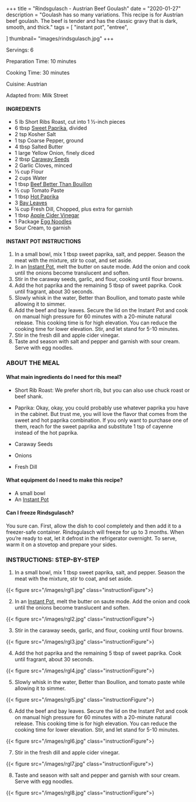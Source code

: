 +++
title = "Rindsgulasch - Austrian Beef Goulash"
date = "2020-01-27"
description = "Goulash has so many variations. This recipe is for Austrian beef goulash. The beef is tender and has the classic gravy that is dark, smooth, and thick."
tags = [
    "instant pot",
    "entree",
   
]
thumbnail= "images/rindsgulasch.jpg"
+++

Servings: 6<!--more-->

Preparation Time: 10 minutes

Cooking Time: 30 minutes

Cuisine: Austrian

Adapted from: Milk Street

#### INGREDIENTS 

* 5 lb Short Ribs Roast, cut into 1 ½-inch pieces 
* 6 tbsp [Sweet Paprika](https://amzn.to/3jJjOGx), divided
* 2 tsp Kosher Salt 
* 1 tsp Coarse Pepper, ground
* 4 tbsp Salted Butter
* 1 large Yellow Onion, finely diced 
* 2 tbsp [Caraway Seeds](https://amzn.to/3b6l7Ls) 
* 2 Garlic Cloves, minced
* ⅓ cup Flour 
* 2 cups Water
* 1 tbsp [Beef Better Than Bouillon](https://amzn.to/3qUFukL)
* ½ cup Tomato Paste 
* 1 tbsp [Hot Paprika](https://amzn.to/2ZeqanW) 
* 3 [Bay Leaves](https://amzn.to/3tUxsLA)
* ¼ cup Fresh Dill, Chopped, plus extra for garnish 
* 1 tbsp [Apple Cider Vinegar](https://amzn.to/37dBDs5)
* 1 Package [Egg Noodles](https://amzn.to/2Zf7O60)  
* Sour Cream, to garnish 

#### INSTANT POT INSTRUCTIONS 

1. In a small bowl, mix 1 tbsp sweet paprika, salt, and pepper. Season the meat with the mixture, stir to coat, and set aside. 
2. In an [Instant Pot](https://amzn.to/3qfNYCZ), melt the butter on saute mode. Add the onion and cook until the onions become translucent and soften. 
3. Stir in the caraway seeds, garlic, and flour, cooking until flour browns. 
4. Add the hot paprika and the remaining 5 tbsp of sweet paprika. Cook until fragrant, about 30 seconds. 
5. Slowly whisk in the water, Better than Boullion, and tomato paste while allowing it to simmer. 
6. Add the beef and bay leaves. Secure the lid on the Instant Pot and cook on manual high pressure for 60 minutes with a 20-minute natural release. This cooking time is for high elevation. You can reduce the cooking time for lower elevation. Stir, and let stand for 5-10 minutes. 
7. Stir in the fresh dill and apple cider vinegar. 
8. Taste and season with salt and pepper and garnish with sour cream. Serve with egg noodles. 


### ABOUT THE MEAL

#### What main ingredients do I need for this meal?

* Short Rib Roast: We prefer short rib, but you can also use chuck roast or beef shank. 

* Paprika: Okay, okay, you could probably use whatever paprika you have in the cabinet. But trust me, you will love the flavor that comes from the sweet and hot paprika combination. If you only want to purchase one of them, reach for the sweet paprika and substitute 1 tsp of cayenne instead of the hot paprika. 

* Caraway Seeds

* Onions  

* Fresh Dill

#### What equipment do I need to make this recipe?

* A small bowl
* An [Instant Pot](https://amzn.to/3qfNYCZ)

#### Can I freeze Rindsgulasch?

You sure can. First, allow the dish to cool completely and then add it to a freezer-safe container. Rindsgulasch will freeze for up to 3 months. When you’re ready to eat, let it defrost in the refrigerator overnight. To serve, warm it on a stovetop and prepare your sides.

### INSTRUCTIONS: STEP-BY-STEP 

1. In a small bowl, mix 1 tbsp sweet paprika, salt, and pepper. Season the meat with the mixture, stir to coat, and set aside. 

{{< figure src="/images/rgl1.jpg" class="instructionFigure">}

2. In an [Instant Pot](https://amzn.to/3qfNYCZ), melt the butter on saute mode. Add the onion and cook until the onions become translucent and soften. 

{{< figure src="/images/rgl2.jpg" class="instructionFigure">}

3. Stir in the caraway seeds, garlic, and flour, cooking until flour browns. 

{{< figure src="/images/rgl3.jpg" class="instructionFigure">}

4. Add the hot paprika and the remaining 5 tbsp of sweet paprika. Cook until fragrant, about 30 seconds. 

{{< figure src="/images/rgl4.jpg" class="instructionFigure">}

5. Slowly whisk in the water, Better than Boullion, and tomato paste while allowing it to simmer. 

{{< figure src="/images/rgl5.jpg" class="instructionFigure">}

6. Add the beef and bay leaves. Secure the lid on the Instant Pot and cook on manual high pressure for 60 minutes with a 20-minute natural release. This cooking time is for high elevation. You can reduce the cooking time for lower elevation. Stir, and let stand for 5-10 minutes. 

{{< figure src="/images/rgl6.jpg" class="instructionFigure">}

7. Stir in the fresh dill and apple cider vinegar. 

{{< figure src="/images/rgl7.jpg" class="instructionFigure">}

8. Taste and season with salt and pepper and garnish with sour cream. Serve with egg noodles. 

{{< figure src="/images/rgl8.jpg" class="instructionFigure">}
